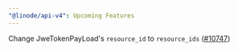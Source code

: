 ```yaml
---
"@linode/api-v4": Upcoming Features
---
```


Change JweTokenPayLoad's `resource_id` to `resource_ids` ([#10747](https://github.com/linode/manager/pull/10747))
